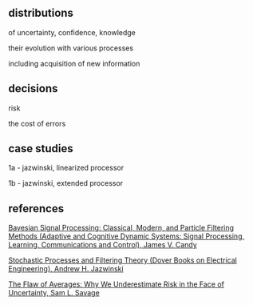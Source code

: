 
## distributions

of uncertainty, confidence, knowledge

their evolution with various processes

including acquisition of new information

## decisions

risk

the cost of errors

## case studies

1a - jazwinski, linearized processor

1b - jazwinski, extended processor

## references

[Bayesian Signal Processing: Classical, Modern, and Particle Filtering Methods (Adaptive and Cognitive Dynamic Systems: Signal Processing, Learning, Communications and Control), James V. Candy](http://a.co/gp4upXd)

[Stochastic Processes and Filtering Theory (Dover Books on Electrical Engineering), Andrew H. Jazwinski](http://a.co/3QuMFkh)

[The Flaw of Averages: Why We Underestimate Risk in the Face of Uncertainty, Sam L. Savage](http://a.co/cDDBO9p)

